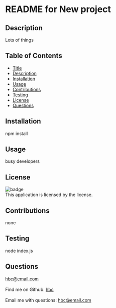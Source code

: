 
# README for New project

## Description
Lots of things

## Table of Contents
- [Title](#title)
- [Description](#description)
- [Installation](#installation)
- [Usage](#usage) 
- [Contributions](#contributions)
- [Testing](#testing)
- [License](#license)
- [Questions](#questions)

## Installation
npm install

## Usage
busy developers

## License
![badge](https://img.shields.io/badge/license--brightgreen)<br />
This application is licensed by the  license.

## Contributions
none

## Testing
node index.js

## Questions
hbc@email.com<br />
<br />
Find me on Github: [hbc](https://github.com/hbc)<br />
<br />
Email me with questions: hbc@email.com<br /><br />
